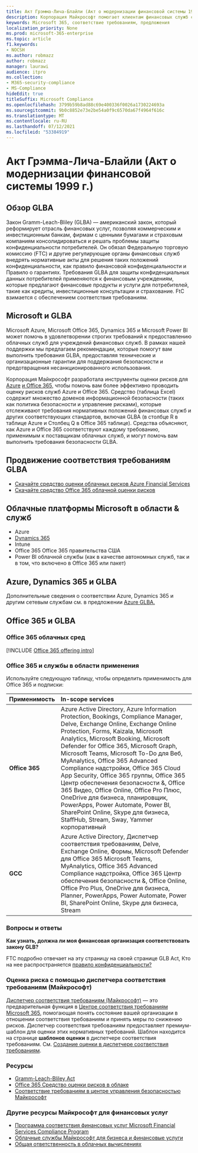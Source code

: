 ```yaml
---
title: Акт Грэмма-Лича-Блайли (Акт о модернизации финансовой системы 1999 г.)
description: Корпорация Майкрософт помогает клиентам финансовых служб соблюдать требования к конфиденциальности и безопасности в соответствии с законом Gramm-Leach-Bliley (GLBA).
keywords: Microsoft 365, соответствие требованиям, предложения
localization_priority: None
ms.prod: microsoft-365-enterprise
ms.topic: article
f1.keywords:
- NOCSH
ms.author: robmazz
author: robmazz
manager: laurawi
audience: itpro
ms.collection:
- M365-security-compliance
- MS-Compliance
hideEdit: true
titleSuffix: Microsoft Compliance
ms.openlocfilehash: 3799b59b8ad88c69e400336f0026a1730224693a
ms.sourcegitcommit: 9b0c8852e73e2be54a0f9c6570da67f4964f616c
ms.translationtype: MT
ms.contentlocale: ru-RU
ms.lasthandoff: 07/12/2021
ms.locfileid: "53384919"
---
```

# <a name="gramm-leach-bliley-act-glba"></a>Акт Грэмма-Лича-Блайли (Акт о модернизации финансовой системы 1999 г.)

## <a name="glba-overview"></a>Обзор GLBA

Закон Gramm-Leach-Bliley (GLBA) — американский закон, который реформирует отрасль финансовых услуг, позволяя коммерческим и инвестиционным банкам, фирмам с ценными бумагами и страховым компаниям консолидироваться и решать проблемы защиты конфиденциальности потребителей. Он обязал Федеральную торговую комиссию (FTC) и другие регулирующие органы финансовых служб внедрять нормативные акты для решения таких положений конфиденциальности, как правило финансовой конфиденциальности и Правило о гарантиях. Требования GLBA для защиты конфиденциальных данных потребителей применяются к финансовым учреждениям, которые предлагают финансовые продукты и услуги для потребителей, такие как кредиты, инвестиционные консультации и страхование. FtC взимается с обеспечением соответствия требованиям.

## <a name="microsoft-and-glba"></a>Microsoft и GLBA

Microsoft Azure, Microsoft Office 365, Dynamics 365 и Microsoft Power BI может помочь в удовлетворении строгих требований к предоставлению облачных служб для учреждений финансовых служб. В рамках нашей поддержки мы предлагаем рекомендации, которые помогут вам выполнить требования GLBA, предоставляя технические и организационные гарантии для поддержания безопасности и предотвращения несанкционированного использования.

Корпорация Майкрософт разработала инструменты оценки рисков для [Azure](https://servicetrust.microsoft.com/ViewPage/TrustDocuments?command=Download&downloadType=Document&downloadId=6b218946-c235-4234-9beb-d557e39a3f44&docTab=6d000410-c9e9-11e7-9a91-892aae8839ad_Compliance_Guides) [и Office 365,](https://servicetrust.microsoft.com/ViewPage/TrustDocuments?command=Download&downloadType=Document&downloadId=55702ffd-c35a-4619-8722-ab71c0c02002&docTab=6d000410-c9e9-11e7-9a91-892aae8839ad_Compliance_Guides) чтобы помочь вам более эффективно проводить оценку рисков служб Azure и Office 365. Средство (таблица Excel) содержит множество доменов информационной безопасности (таких как политика безопасности и управление рисками), которые отслеживают требования нормативных положений финансовых служб и других соответствующих стандартов, включая GLBA (в столбце R в таблице Azure и Столбец Q в Office 365 таблице). Средства объясняют, как Azure и Office 365 соответствуют каждому требованию, применимым к поставщикам облачных служб, и могут помочь вам выполнить требования безопасности GLBA.

## <a name="promote-your-glba-compliance"></a>Продвижение соответствия требованиям GLBA

- [Скачайте средство оценки облачных рисков Azure Financial Services](https://servicetrust.microsoft.com/ViewPage/TrustDocuments?command=Download&downloadType=Document&downloadId=6b218946-c235-4234-9beb-d557e39a3f44&docTab=6d000410-c9e9-11e7-9a91-892aae8839ad_Compliance_Guides)
- [Скачайте средство Office 365 облачной оценки рисков](https://servicetrust.microsoft.com/ViewPage/TrustDocuments?command=Download&downloadType=Document&downloadId=55702ffd-c35a-4619-8722-ab71c0c02002&docTab=6d000410-c9e9-11e7-9a91-892aae8839ad_Compliance_Guides)

## <a name="microsoft-in-scope-cloud-platforms--services"></a>Облачные платформы Microsoft в области & служб

- Azure
- [Dynamics 365](https://aka.ms/d365-compliance-list)
- Intune
- Office 365 Office 365 правительства США
- Power BI облачной службы (как в качестве автономных служб, так и в том, что включено в Office 365 или пакет)

## <a name="azure-dynamics-365-and-glba"></a>Azure, Dynamics 365 и GLBA

Дополнительные сведения о соответствии Azure, Dynamics 365 и другим сетевым службам см. в предложении [Azure GLBA.](/azure/compliance/offerings/offering-glba-us)

## <a name="office-365-and-glba"></a>Office 365 и GLBA

### <a name="office-365-cloud-environments"></a>Office 365 облачных сред

[!INCLUDE [Office 365 offering intro](../includes/o365-offering-introduction.md)]

### <a name="office-365-applicability-and-in-scope-services"></a>Office 365 и службы в области применения

Используйте следующую таблицу, чтобы определить применимость для Office 365 и подписки:

| **Применимость** | **In-scope services** |
|:------------------|:----------------------|
| **Office 365** | Azure Active Directory, Azure Information Protection, Bookings, Compliance Manager, Delve, Exchange Online, Exchange Online Protection, Forms, Kaizala, Microsoft Analytics, Microsoft Booking, Microsoft Defender for Office 365, Microsoft Graph, Microsoft Teams, Microsoft To-Do для Веб, MyAnalytics, Office 365 Advanced Compliance надстройки, Office 365 Cloud App Security, Office 365 группы, Office 365 Центр обеспечения безопасности &, Office 365 Видео, Office Online, Office Pro Плюс, OneDrive для бизнеса, планировщик, PowerApps, Power Automate, Power BI, SharePoint Online, Skype для бизнеса, StaffHub, Stream, Sway, Yammer корпоративный |
| **GCC** | Azure Active Directory, Диспетчер соответствия требованиям, Delve, Exchange Online, Формы, Microsoft Defender для Office 365 Microsoft Teams, MyAnalytics, Office 365 Advanced Compliance надстройка, Office 365 Центр обеспечения безопасности &, Office Online, Office Pro Plus, OneDrive для бизнеса, Planner, PowerApps, Power Automate, Power BI, SharePoint Online, Skype для бизнеса, Stream |

### <a name="frequently-asked-questions"></a>Вопросы и ответы

**Как узнать, должна ли моя финансовая организация соответствовать закону GLB?**

FTC подробно отвечает на эту страницу на своей странице GLB Act, Кто на нее распространяется [правило конфиденциальности?](https://www.ftc.gov/tips-advice/business-center/guidance/how-comply-privacy-consumer-financial-information-rule-gramm#whois)

### <a name="use-microsoft-compliance-manager-to-assess-your-risk"></a>Оценка риска с помощью диспетчера соответствия требованиям (Майкрософт)

[Диспетчер соответствия требованиям (Майкрософт)](/microsoft-365/compliance/compliance-manager) — это предварительная функция в [Центре соответствия требованиям Microsoft 365](/microsoft-365/compliance/microsoft-365-compliance-center), помогающая понять состояние вашей организации в отношении соответствия требованиям и принять меры по снижению рисков. Диспетчер соответствия требованиям предоставляет премиум-шаблон для оценки этих нормативных требований. Шаблон находится на странице **шаблонов оценки** в диспетчере соответствия требованиям. См. [Создание оценки в диспетчере соответствия требованиям](/microsoft-365/compliance/compliance-manager-assessments).

### <a name="resources"></a>Ресурсы

- [Gramm-Leach-Bliley Act](https://www.ftc.gov/tips-advice/business-center/privacy-and-security/gramm-leach-bliley-act)
- [Office 365 Средство оценки рисков в облаке](https://servicetrust.microsoft.com/ViewPage/TrustDocuments?command=Download&downloadType=Document&downloadId=55702ffd-c35a-4619-8722-ab71c0c02002&docTab=6d000410-c9e9-11e7-9a91-892aae8839ad_Compliance_Guides)
- [Соответствие требованиям в центре управления безопасностью Майкрософт](https://www.microsoft.com/trust-center/compliance/compliance-overview)

### <a name="other-microsoft-resources-for-financial-services"></a>Другие ресурсы Майкрософт для финансовых услуг

- [Программа соответствия финансовых услуг Microsoft Financial Services Compliance Program](https://www.microsoft.com/download/details.aspx?id=55332)
- [Облачные службы Майкрософт для бизнеса и финансовые услуги](https://www.microsoft.com/trustcenter/cloudservices/financialservices)
- [Общая ответственность в облачных вычислениях](https://aka.ms/sharedresponsibility)
